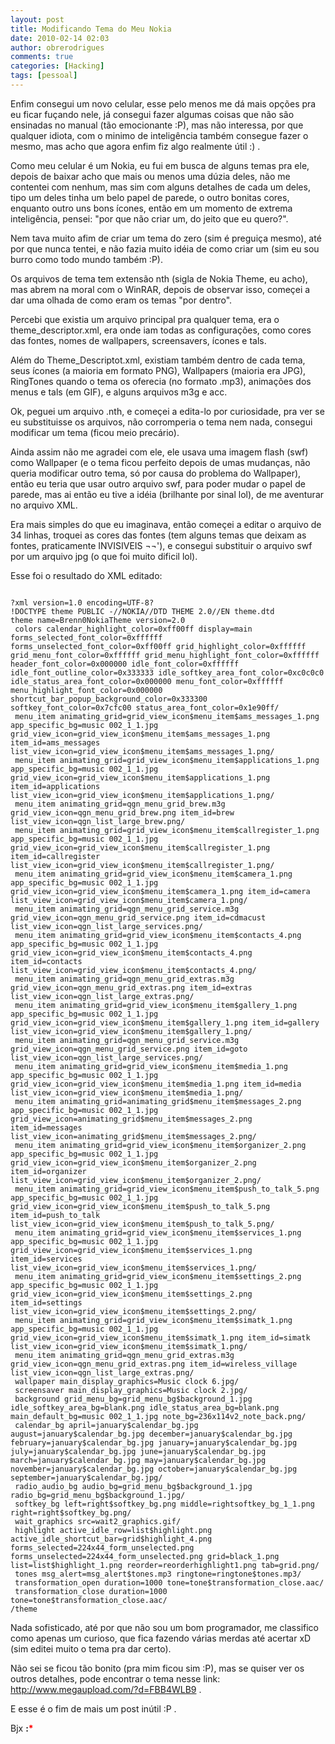 ```yaml
---
layout: post
title: Modificando Tema do Meu Nokia
date: 2010-02-14 02:03
author: obrerodrigues
comments: true
categories: [Hacking]
tags: [pessoal]
---
```

Enfim consegui um novo celular, esse pelo menos me dá mais opções pra eu ficar fuçando nele, já consegui fazer algumas coisas que não são ensinadas no manual (tão emocionante :P), mas não interessa, por que qualquer idiota, com o minimo de inteligência também consegue fazer o mesmo, mas acho que agora enfim fiz algo realmente útil :) .

Como meu celular é um Nokia, eu fui em busca de alguns temas pra ele, depois de baixar acho que mais ou menos uma dúzia deles, não me contentei com nenhum, mas sim com alguns detalhes de cada um deles, tipo um deles tinha um belo papel de parede, o outro bonitas cores, enquanto outro uns bons ícones, então em um momento de extrema inteligência, pensei: "por que não criar um, do jeito que eu quero?".

Nem tava muito afim de criar um tema do zero (sim é preguiça mesmo), até por que nunca tentei, e não fazia muito idéia de como criar um (sim eu sou burro como todo mundo também :P).

Os arquivos de tema tem extensão nth (sigla de Nokia Theme, eu acho), mas abrem na moral com o WinRAR, depois de observar isso, começei a dar uma olhada de como eram os temas "por dentro".

Percebi que existia um arquivo principal pra qualquer tema, era o theme_descriptor.xml, era onde iam todas as configurações, como cores das fontes, nomes de wallpapers, screensavers, ícones e tals.

Além do Theme_Descriptot.xml, existiam também dentro de cada tema, seus ícones (a maioria em formato PNG), Wallpapers (maioria era JPG), RingTones quando o tema os oferecia (no formato .mp3), animações dos menus e tals (em GIF), e alguns arquivos m3g e acc.

Ok, peguei um arquivo .nth, e começei a edita-lo por curiosidade, pra ver se eu substituisse os arquivos, não corromperia o tema nem nada, consegui modificar um tema (ficou meio precário).

Ainda assim não me agradei com ele, ele usava uma imagem flash (swf) como Wallpaper (e o tema ficou perfeito depois de umas mudanças, não queria modificar outro tema, só por causa do problema do Wallpaper), então eu teria que usar outro arquivo swf, para poder mudar o papel de parede, mas ai então eu tive a idéia (brilhante por sinal lol), de me aventurar no arquivo XML.

Era mais simples do que eu imaginava, então começei a editar o arquivo de 34 linhas, troquei as cores das fontes (tem alguns temas que deixam as fontes, praticamente INVISIVEIS ¬¬'), e consegui substituir o arquivo swf por um arquivo jpg (o que foi muito dificil lol).

Esse foi o resultado do XML editado:

```

?xml version=1.0 encoding=UTF-8?
!DOCTYPE theme PUBLIC -//NOKIA//DTD THEME 2.0//EN theme.dtd
theme name=Brenn0NokiaTheme version=2.0
 colors calendar_highlight_color=0xff00ff display=main forms_selected_font_color=0xffffff forms_unselected_font_color=0xff00ff grid_highlight_color=0xffffff grid_menu_font_color=0xffffff grid_menu_highlight_font_color=0xffffff header_font_color=0x000000 idle_font_color=0xffffff idle_font_outline_color=0x333333 idle_softkey_area_font_color=0xc0c0c0 idle_status_area_font_color=0x000000 menu_font_color=0xffffff menu_highlight_font_color=0x000000 shortcut_bar_popup_background_color=0x333300 softkey_font_color=0x7cfc00 status_area_font_color=0x1e90ff/
 menu_item animating_grid=grid_view_icon$menu_item$ams_messages_1.png app_specific_bg=music 002_1_1.jpg grid_view_icon=grid_view_icon$menu_item$ams_messages_1.png item_id=ams_messages list_view_icon=grid_view_icon$menu_item$ams_messages_1.png/
 menu_item animating_grid=grid_view_icon$menu_item$applications_1.png app_specific_bg=music 002_1_1.jpg grid_view_icon=grid_view_icon$menu_item$applications_1.png item_id=applications list_view_icon=grid_view_icon$menu_item$applications_1.png/
 menu_item animating_grid=qgn_menu_grid_brew.m3g grid_view_icon=qgn_menu_grid_brew.png item_id=brew list_view_icon=qgn_list_large_brew.png/
 menu_item animating_grid=grid_view_icon$menu_item$callregister_1.png app_specific_bg=music 002_1_1.jpg grid_view_icon=grid_view_icon$menu_item$callregister_1.png item_id=callregister list_view_icon=grid_view_icon$menu_item$callregister_1.png/
 menu_item animating_grid=grid_view_icon$menu_item$camera_1.png app_specific_bg=music 002_1_1.jpg grid_view_icon=grid_view_icon$menu_item$camera_1.png item_id=camera list_view_icon=grid_view_icon$menu_item$camera_1.png/
 menu_item animating_grid=qgn_menu_grid_service.m3g grid_view_icon=qgn_menu_grid_service.png item_id=cdmacust list_view_icon=qgn_list_large_services.png/
 menu_item animating_grid=grid_view_icon$menu_item$contacts_4.png app_specific_bg=music 002_1_1.jpg grid_view_icon=grid_view_icon$menu_item$contacts_4.png item_id=contacts list_view_icon=grid_view_icon$menu_item$contacts_4.png/
 menu_item animating_grid=qgn_menu_grid_extras.m3g grid_view_icon=qgn_menu_grid_extras.png item_id=extras list_view_icon=qgn_list_large_extras.png/
 menu_item animating_grid=grid_view_icon$menu_item$gallery_1.png app_specific_bg=music 002_1_1.jpg grid_view_icon=grid_view_icon$menu_item$gallery_1.png item_id=gallery list_view_icon=grid_view_icon$menu_item$gallery_1.png/
 menu_item animating_grid=qgn_menu_grid_service.m3g grid_view_icon=qgn_menu_grid_service.png item_id=goto list_view_icon=qgn_list_large_services.png/
 menu_item animating_grid=grid_view_icon$menu_item$media_1.png app_specific_bg=music 002_1_1.jpg grid_view_icon=grid_view_icon$menu_item$media_1.png item_id=media list_view_icon=grid_view_icon$menu_item$media_1.png/
 menu_item animating_grid=animating_grid$menu_item$messages_2.png app_specific_bg=music 002_1_1.jpg grid_view_icon=animating_grid$menu_item$messages_2.png item_id=messages list_view_icon=animating_grid$menu_item$messages_2.png/
 menu_item animating_grid=grid_view_icon$menu_item$organizer_2.png app_specific_bg=music 002_1_1.jpg grid_view_icon=grid_view_icon$menu_item$organizer_2.png item_id=organizer list_view_icon=grid_view_icon$menu_item$organizer_2.png/
 menu_item animating_grid=grid_view_icon$menu_item$push_to_talk_5.png app_specific_bg=music 002_1_1.jpg grid_view_icon=grid_view_icon$menu_item$push_to_talk_5.png item_id=push_to_talk list_view_icon=grid_view_icon$menu_item$push_to_talk_5.png/
 menu_item animating_grid=grid_view_icon$menu_item$services_1.png app_specific_bg=music 002_1_1.jpg grid_view_icon=grid_view_icon$menu_item$services_1.png item_id=services list_view_icon=grid_view_icon$menu_item$services_1.png/
 menu_item animating_grid=grid_view_icon$menu_item$settings_2.png app_specific_bg=music 002_1_1.jpg grid_view_icon=grid_view_icon$menu_item$settings_2.png item_id=settings list_view_icon=grid_view_icon$menu_item$settings_2.png/
 menu_item animating_grid=grid_view_icon$menu_item$simatk_1.png app_specific_bg=music 002_1_1.jpg grid_view_icon=grid_view_icon$menu_item$simatk_1.png item_id=simatk list_view_icon=grid_view_icon$menu_item$simatk_1.png/
 menu_item animating_grid=qgn_menu_grid_extras.m3g grid_view_icon=qgn_menu_grid_extras.png item_id=wireless_village list_view_icon=qgn_list_large_extras.png/
 wallpaper main_display_graphics=Music clock 6.jpg/
 screensaver main_display_graphics=Music clock 2.jpg/
 background grid_menu_bg=grid_menu_bg$background_1.jpg idle_softkey_area_bg=blank.png idle_status_area_bg=blank.png main_default_bg=music 002_1_1.jpg note_bg=236x114v2_note_back.png/
 calendar_bg april=january$calendar_bg.jpg august=january$calendar_bg.jpg december=january$calendar_bg.jpg february=january$calendar_bg.jpg january=january$calendar_bg.jpg july=january$calendar_bg.jpg june=january$calendar_bg.jpg march=january$calendar_bg.jpg may=january$calendar_bg.jpg november=january$calendar_bg.jpg october=january$calendar_bg.jpg september=january$calendar_bg.jpg/
 radio_audio_bg audio_bg=grid_menu_bg$background_1.jpg radio_bg=grid_menu_bg$background_1.jpg/
 softkey_bg left=right$softkey_bg.png middle=rightsoftkey_bg_1_1.png right=right$softkey_bg.png/
 wait_graphics src=wait2_graphics.gif/
 highlight active_idle_row=list$highlight.png active_idle_shortcut_bar=grid$highlight_4.png forms_selected=224x44_form_unselected.png forms_unselected=224x44_form_unselected.png grid=black_1.png list=list$highlight_1.png reorder=reorderhighlight1.png tab=grid.png/
 tones msg_alert=msg_alert$tones.mp3 ringtone=ringtone$tones.mp3/
 transformation_open duration=1000 tone=tone$transformation_close.aac/
 transformation_close duration=1000 tone=tone$transformation_close.aac/
/theme

```

Nada sofisticado, até por que não sou um bom programador, me classifico como apenas um curioso, que fica fazendo várias merdas até acertar xD (sim editei muito o tema pra dar certo).

Não sei se ficou tão bonito (pra mim ficou sim :P), mas se quiser ver os outros detalhes, pode encontrar o tema nesse link: <a href="http://www.megaupload.com/?d=FBB4WLB9" target="_blank">http://www.megaupload.com/?d=FBB4WLB9</a> .

E esse é o fim de mais um post inútil :P .

Bjx <strong>:<span style="color:#ff0000;">*</span></strong>
